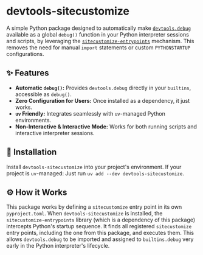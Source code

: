 # devtools-sitecustomize

A simple Python package designed to automatically make [`devtools.debug`](https://github.com/samuelcolvin/python-devtools?tab=readme-ov-file#usage) available as a global `debug()` function in your Python interpreter sessions and scripts, by leveraging the [`sitecustomize-entrypoints`](https://github.com/Darsstar/sitecustomize-entrypoints) mechanism. This removes the need for manual `import` statements or custom `PYTHONSTARTUP` configurations.

## ✨ Features

* **Automatic `debug()`:** Provides `devtools.debug` directly in your `builtins`, accessible as `debug()`.
* **Zero Configuration for Users:** Once installed as a dependency, it just works.
* **`uv` Friendly:** Integrates seamlessly with `uv`-managed Python environments.
* **Non-Interactive & Interactive Mode:** Works for both running scripts and interactive interpreter sessions.

## 🚀 Installation

Install `devtools-sitecustomize` into your project's environment.
If your project is `uv`-managed: Just run `uv add --dev devtools-sitecustomize`.


## ⚙️ How it Works
This package works by defining a `sitecustomize` entry point in its own `pyproject.toml`. When `devtools-sitecustomize` is installed, the `sitecustomize-entrypoints` library (which is a dependency of this package) intercepts Python's startup sequence. It finds all registered `sitecustomize` entry points, including the one from this package, and executes them. This allows `devtools.debug` to be imported and assigned to `builtins.debug` very early in the Python interpreter's lifecycle.
